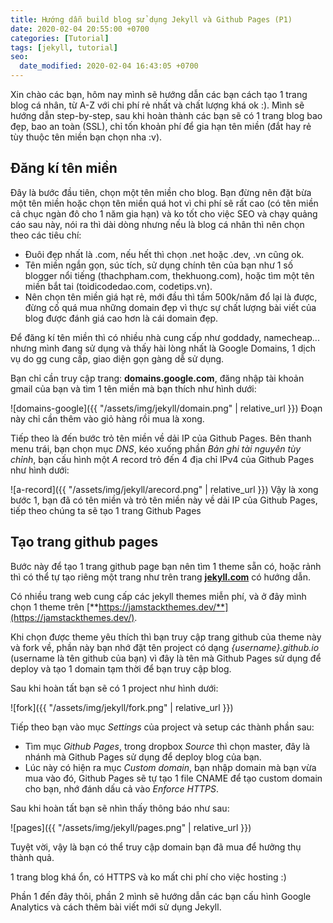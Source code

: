 ```yaml
---
title: Hướng dẫn build blog sử dụng Jekyll và Github Pages (P1)
date: 2020-02-04 20:55:00 +0700
categories: [Tutorial]
tags: [jekyll, tutorial]
seo:
  date_modified: 2020-02-04 16:43:05 +0700
---
```


Xin chào các bạn, hôm nay mình sẽ hướng dẫn các bạn cách tạo 1 trang blog cá nhân, từ A-Z với chi phí rẻ nhất và chất lượng khá ok :).
Mình sẽ hướng dẫn step-by-step, sau khi hoàn thành các bạn sẽ có 1 trang blog bao đẹp, bao an toàn (SSL), chỉ tốn khoản
phí để gia hạn tên miền (đắt hay rẻ tùy thuộc tên miền bạn chọn nha :v).

## Đăng kí tên miền

Đây là bước đầu tiên, chọn một tên miền cho blog. Bạn đừng nên đặt bừa một tên miền hoặc chọn tên miền quá hot vì chi phí sẽ rất cao (có tên miền cả chục ngàn đô cho 1 năm gia hạn) và ko tốt cho việc SEO và chạy quảng cáo sau này, nói ra thì dài dòng nhưng nếu là blog cá nhân thì nên chọn theo các tiêu chí: 
- Đuôi đẹp nhất là .com, nếu hết thì chọn .net hoặc .dev, .vn cũng ok.
- Tên miền ngắn gọn, súc tích, sử dụng chính tên của bạn như 1 số blogger nổi tiếng (thachpham.com, thekhuong.com), hoặc tìm một tên miền bắt tai (toidicodedao.com, codetips.vn).
- Nên chọn tên miền giá hạt rẻ, mới đầu thì tầm 500k/năm đổ lại là được, đừng cố quá mua những domain đẹp vì thực sự chất lượng bài viết của blog được đánh giá cao hơn là cái domain đẹp.

Để đăng kí tên miền thì có nhiều nhà cung cấp như goddady, namecheap... nhưng mình đang sử dụng và thấy hài lòng nhất là Google Domains, 1 dịch vụ do gg cung cấp, giao diện gọn gàng dễ sử dụng.

Bạn chỉ cần truy cập trang: **domains.google.com**, đăng nhập tài khoản gmail của bạn và tìm 1 tên miền mà bạn thích như hình dưới: 

![domains-google]({{ "/assets/img/jekyll/domain.png" | relative_url }})
Đoạn này chỉ cần thêm vào giỏ hàng rồi mua là xong.

Tiếp theo là đến bước trỏ tên miền về dải IP của Github Pages.
Bên thanh menu trái, bạn chọn mục *DNS*, kéo xuống phần *Bản ghi tài nguyên tùy chỉnh*, bạn cấu hình một *A* record trỏ đến 4 địa chỉ IPv4 của Github Pages như hình dưới: 

![a-record]({{ "/assets/img/jekyll/arecord.png" | relative_url }})
Vậy là xong bước 1, bạn đã có tên miền và trỏ tên miền này về dải IP của Github Pages, tiếp theo chúng ta sẽ tạo 1 trang Github Pages

## Tạo trang github pages

Bước này để tạo 1 trang github page bạn nên tìm 1 theme sẵn có, hoặc rảnh thì có thể tự tạo riêng một trang như trên trang [**jekyll.com**](https://jekyllrb.com/) có hướng dẫn.

Có nhiều trang web cung cấp các jekyll themes miễn phí, và ở đây mình chọn 1 theme trên [**https://jamstackthemes.dev/**](https://jamstackthemes.dev/). 

Khi chọn được theme yêu thích thì bạn truy cập trang github của theme này và fork về, phần này bạn nhớ đặt tên project có dạng *{username}.github.io* (username là tên github của bạn) vì đây là tên mà Github Pages sử dụng để deploy và tạo 1 domain tạm thời để bạn truy cập blog.

Sau khi hoàn tất bạn sẽ có 1 project như hình dưới: 

![fork]({{ "/assets/img/jekyll/fork.png" | relative_url }})

Tiếp theo bạn vào mục *Settings* của project và setup các thành phần sau:
- Tìm mục *Github Pages*, trong dropbox *Source* thì chọn master, đây là nhánh mà Github Pages sử dụng để deploy blog của bạn.
- Lúc này có hiện ra mục *Custom domain*, bạn nhập domain mà bạn vừa mua vào đó, Github Pages sẽ tự tạo 1 file CNAME để tạo custom domain cho bạn, nhớ đánh dấu cả vào *Enforce HTTPS*.

Sau khi hoàn tất bạn sẽ nhìn thấy thông báo như sau: 

![pages]({{ "/assets/img/jekyll/pages.png" | relative_url }})

Tuyệt vời, vậy là bạn có thể truy cập domain bạn đã mua để hưởng thụ thành quả. 

1 trang blog khá ổn, có HTTPS và ko mất chi phí cho việc hosting :)

Phần 1 đến đây thôi, phần 2 mình sẽ hướng dẫn các bạn cấu hình Google Analytics và cách thêm bài viết mới sử dụng Jekyll.
